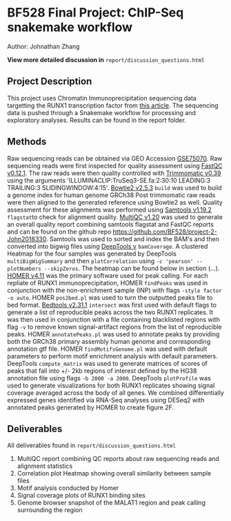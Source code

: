 # BF528 Final Project: ChIP-Seq snakemake workflow
Author: Johnathan Zhang

**View more detailed discussion in** `report/discussion_questions.html`

## Project Description
This project uses Chromatin Immunoprecipitation sequencing data targetting the RUNX1 transcription factor from [this article](https://pubmed.ncbi.nlm.nih.gov/27514584/).
The sequencing data is pushed through a Snakemake workflow for processing and exploratory analyses.
Results can be found in the report folder.

## Methods
Raw sequencing reads can be obtained via GEO Accession [GSE75070](https://www.ncbi.nlm.nih.gov/geo/query/acc.cgi?acc=GSE75070).
Raw sequencing reads were first inspected for quality assessment using [FastQC v0.12.1](https://qubeshub.org/resources/fastqc).
The raw reads were then quality controlled with [Trimmomatic v0.39](http://www.usadellab.org/cms/?page=trimmomatic) using the arguments 'ILLUMINACLIP:TruSeq3-SE.fa:2:30:10 LEADING:3 TRAILING:3 SLIDINGWINDOW:4:15'. 
[Bowtie2 v2.5.3](https://bowtie-bio.sourceforge.net/bowtie2/index.shtml) `build` was used to build a genome index for human genome GRCh38
Post trimmomatic raw reads were then aligned to the generated reference using Bowtie2 as well.
Quality assessment for these alignments was performed using [Samtools v1.19.2](https://www.htslib.org/) `flagstat`to check for alignment quality. 
[MultiQC v1.20](https://multiqc.info/) was used to generate an overall quality report combining samtools flagstat and FastQC reports and can be found on the github repo https://github.com/BF528/project-2-John2018330.
Samtools was used to sorted and index the BAM's and then converted into bigwig files using [DeepTools  v](https://deeptools.readthedocs.io/en/develop/#) `bamCoverage`. 
A clustered Heatmap for the four samples was generated by DeepTools `multiBigWigSummary` and then `plotCorrelation` using `-c 'pearson' --plotNumbers --skipZeros`. The heatmap can be found below in section (...).
[HOMER v4.11](http://homer.ucsd.edu/homer/) was the primary software used for peak calling.
For each repliate of RUNX1 immunoprecipitation, HOMER `findPeaks` was used in conjunction with the non-enrichment sample (INP) with flags `-style factor -o auto`.
HOMER `pos2bed.pl` was used to turn the outputted peaks file to bed format.
[Bedtools v2.31.1](https://bedtools.readthedocs.io/en/latest/) `intersect` was first used with default flags to generate a list of reproducible peaks across the two RUNX1 replicates.
It was then used in conjunction with a file containing blacklisted regions with flag `-v` to remove known signal-artifact regions from the list of reproducible peaks.
HOMER `annotatePeaks.pl` was used to annotate peaks by providing both the GRCh38 primary assembly human genome and corresponding annotation gtf file.
HOMER `findMotifsGenome.pl` was used with default parameters to perform motif enrichment analysis with default parameters.
DeepTools `compute_matrix` was used to generate matrices of scores of peaks that fall into +/- 2kb regions  of interest defined by the HG38 annotation file using flags `-b 2000 -a 2000`.
DeepTools `plotProfile` was used to generate visualizations for both RUNX1 replicates showing signal coverage averaged across the body of all genes.
We combined differentially expressed genes identified via RNA-Seq analyses using DESeq2 with annotated peaks generated by HOMER to create figure 2F.


## Deliverables
All deliverables found in `report/discussion_questions.html`
1) MultiQC report combining QC reports about raw sequencing reads and alignment statistics
2) Correlation plot Heatmap showing overall similarity between sample files
3) Motif analysis conducted by Homer
4) Signal coverage plots of RUNX1 binding sites
5) Genome browser snapshot of the MALAT1 region and peak calling surrounding the region

